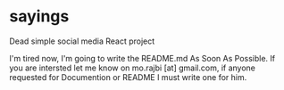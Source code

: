# sayings
Dead simple social media React project

I'm tired now, I'm going to write the README.md As Soon As Possible. 
If you are intersted let me know on mo.rajbi [at] gmail.com, if anyone requested for Documention or README I must write one for him.

